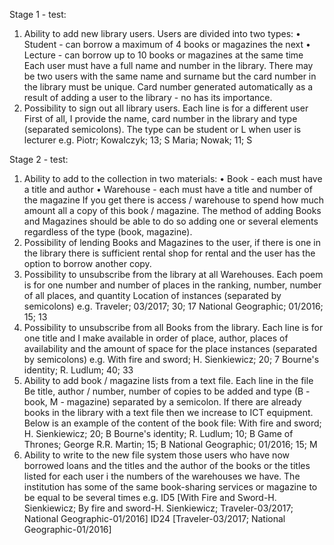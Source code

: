 Stage 1 - test:

1. Ability to add new library users. Users are divided into two types:
• Student - can borrow a maximum of 4 books or magazines the next
• Lecture - can borrow up to 10 books or magazines at the same time
Each user must have a full name and number in the library. There may be two
users with the same name and surname but the card number in the library must be unique.
Card number generated automatically as a result of adding a user to the library - no
has its importance.
2. Possibility to sign out all library users. Each line is for a different user
First of all, I provide the name, card number in the library and type (separated
semicolons). The type can be student or L when user is
lecturer
e.g.
Piotr; Kowalczyk; 13; S
Maria; Nowak; 11; S

Stage 2 - test:
1. Ability to add to the collection in two materials:
• Book - each must have a title and author
• Warehouse - each must have a title and number of the magazine
If you get there is access / warehouse to spend how much amount all
a copy of this book / magazine. The method of adding Books and Magazines should be able to do so
adding one or several elements regardless of the type (book, magazine).
2. Possibility of lending Books and Magazines to the user, if there is one in the library
there is sufficient rental shop for rental and the user has the option to borrow
another copy.
3. Possibility to unsubscribe from the library at all Warehouses. Each poem is for one
number and number of places in the ranking, number, number of all places, and quantity
Location of instances (separated by semicolons)
e.g.
Traveler; 03/2017; 30; 17
National Geographic; 01/2016; 15; 13
4. Possibility to unsubscribe from all Books from the library. Each line is for one title
and I make available in order of place, author, places of availability and the amount of space for the place
instances (separated by semicolons)
e.g.
With fire and sword; H. Sienkiewicz; 20; 7
Bourne's identity; R. Ludlum; 40; 33
5. Ability to add book / magazine lists from a text file. Each line in the file
Be title, author / number, number of copies to be added and type (B - book, M - magazine)
separated by a semicolon. If there are already books in the library with a text file then we increase to
ICT equipment. Below is an example of the content of the book file:
With fire and sword; H. Sienkiewicz; 20; B
Bourne's identity; R. Ludlum; 10; B
Game of Thrones; George R.R. Martin; 15; B
National Geographic; 01/2016; 15; M
6. Ability to write to the new file system those users who have now
borrowed loans and the titles and the author of the books or the titles listed for each user i
the numbers of the warehouses we have. The institution has some of the same book-sharing services or
magazine to be equal to be several times
e.g.
ID5 [With Fire and Sword-H. Sienkiewicz; By fire and sword-H.
Sienkiewicz; Traveler-03/2017; National Geographic-01/2016]
ID24 [Traveler-03/2017; National Geographic-01/2016]
